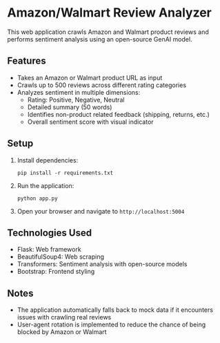 # Amazon/Walmart Review Analyzer

This web application crawls Amazon and Walmart product reviews and performs sentiment analysis using an open-source GenAI model.

## Features

- Takes an Amazon or Walmart product URL as input
- Crawls up to 500 reviews across different rating categories
- Analyzes sentiment in multiple dimensions:
  - Rating: Positive, Negative, Neutral
  - Detailed summary (50 words)
  - Identifies non-product related feedback (shipping, returns, etc.)
  - Overall sentiment score with visual indicator

## Setup

1. Install dependencies:
   ```
   pip install -r requirements.txt
   ```

2. Run the application:
   ```
   python app.py
   ```

3. Open your browser and navigate to `http://localhost:5004`

## Technologies Used

- Flask: Web framework
- BeautifulSoup4: Web scraping
- Transformers: Sentiment analysis with open-source models
- Bootstrap: Frontend styling

## Notes

- The application automatically falls back to mock data if it encounters issues with crawling real reviews
- User-agent rotation is implemented to reduce the chance of being blocked by Amazon or Walmart
